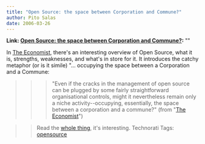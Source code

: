 ```yaml
---
title: "Open Source: the space between Corporation and Commune?"
author: Pito Salas
date: 2006-03-26
---
```


**Link: [Open Source: the space between Corporation and Commune?](None):** ""

In [The
Economist](<http://www.economist.com/business/displaystory.cfm?story_id=5624944>),
there's an interesting overview of Open Source, what it is, strengths,
weaknesses, and what's in store for it. It introduces the catchy metaphor (or
is it simile) "… occupying the space between a Corporation and a Commune:

>>

>>> "Even if the cracks in the management of open source can be plugged by
some fairly straightforward organisational controls, might it nevertheless
remain only a niche activity--occupying, essentially, the space between a
corporation and a commune?" (from "[The
Economist](<http://www.economist.com/business/displaystory.cfm?story_id=5624944>)")

>>

>> Read the [whole
thing](<http://www.economist.com/business/displaystory.cfm?story_id=5624944>),
it's interesting. Technorati Tags:
[opensource](<http://www.technorati.com/tag/opensource>)


